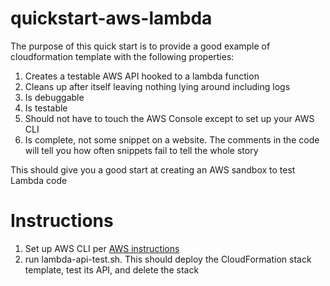 # quickstart-aws-lambda
The purpose of this quick start is to provide a good example of cloudformation template 
with the following properties:

1. Creates a testable AWS API hooked to a lambda function
1. Cleans up after itself leaving nothing lying around including logs
1. Is debuggable
1. Is testable
1. Should not have to touch the AWS Console except to set up your AWS CLI
1. Is complete, not some snippet on a website.  The comments in the code
   will tell you how often snippets fail to tell the whole story

This should give you a good start at creating an AWS sandbox to test Lambda code

# Instructions

1. Set up AWS CLI per [AWS instructions](https://docs.aws.amazon.com/polly/latest/dg/setup-aws-cli.html)
1. run lambda-api-test.sh.  This should deploy the CloudFormation stack template, test its API, and delete the stack
